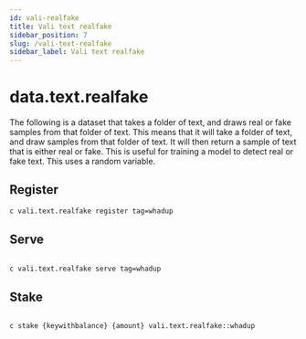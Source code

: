 ```yaml
---
id: vali-realfake
title: Vali text realfake
sidebar_position: 7
slug: /vali-text-realfake
sidebar_label: Vali text realfake
---
```


# data.text.realfake

The following is a dataset that takes a folder of text, and draws real or fake samples from that folder of text. This means that it will take a folder of text, and draw samples from that folder of text. It will then return a sample of text that is either real or fake. This is useful for training a model to detect real or fake text. This uses a random variable.

## Register

```bash
c vali.text.realfake register tag=whadup
```

## Serve

```bash

c vali.text.realfake serve tag=whadup
```

## Stake

```bash

c stake {keywithbalance} {amount} vali.text.realfake::whadup
```
